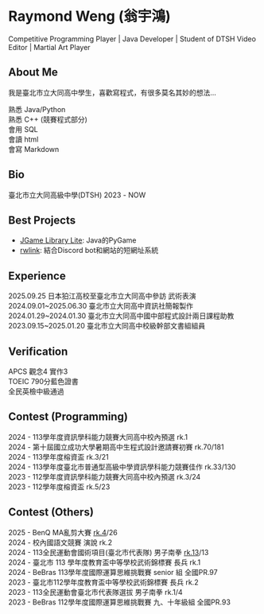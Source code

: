
# Raymond Weng (翁宇鴻)
Competitive Programming Player | Java Developer | Student of DTSH
Video Editor | Martial Art Player

## About Me

我是臺北市立大同高中學生，喜歡寫程式，有很多莫名其妙的想法...  

熟悉 Java/Python  
熟悉 C++ (競賽程式部分)  
會用 SQL  
會讀 html  
會寫 Markdown

## Bio

臺北市立大同高級中學(DTSH) 2023 - NOW

## Best Projects

- [JGame Library Lite](https://github.com/Raymond-Weng/JGame-Library-Lite): Java的PyGame
- [rwlink](https://github.com/Raymond-Weng/New-Short-Link): 結合Discord bot和網站的短網址系統

## Experience

2025.09.25 日本狛江高校至臺北市立大同高中參訪 武術表演  
2024.09.01\~2025.06.30 臺北市立大同高中資訊社簡報製作  
2024.01.29\~2024.01.30 臺北市立大同高中國中部程式設計兩日課程助教  
2023.09.15\~2025.01.20 臺北市立大同高中校級幹部文書組組員

## Verification

APCS 觀念4 實作3  
TOEIC 790分藍色證書  
全民英檢中級通過  

## Contest (Programming)

2024 - 113學年度資訊學科能力競賽大同高中校內預選 rk.1  
2024 - 第十屆國立成功大學暑期高中生程式設計邀請賽初賽 rk.70/181  
2024 - 113學年度榕資盃 rk.3/21  
2024 - 113學年度臺北市普通型高級中學資訊學科能力競賽佳作 rk.33/130  
2023 - 112學年度資訊學科能力競賽大同高中校內預選 rk.3/24  
2023 - 112學年度榕資盃 rk.5/23  

## Contest (Others)
2025 - BenQ MA亂剪大賽 [rk.4](https://youtu.be/J0XlvCpXB-0?si=stEyJtbTivGTmBoG)/26  
2024 - 校內國語文競賽 演說 rk.2  
2024 - 113全民運動會國術項目(臺北市代表隊) 男子南拳 [rk.13](https://www.youtube.com/watch?v=iM_OswxoUio)/13  
2024 - 臺北市 113 學年度教育盃中等學校武術錦標賽 長兵 rk.1  
2024 - BeBras 113學年度國際運算思維挑戰賽 senior 組 全國PR.97  
2023 - 臺北市112學年度教育盃中等學校武術錦標賽 長兵 rk.2  
2023 - 113全民運動會臺北市代表隊選拔 男子南拳 rk.1/4  
2023 - BeBras 112學年度國際運算思維挑戰賽 九、十年級組 全國PR.93  
